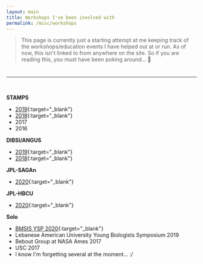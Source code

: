 ```yaml
---
layout: main
title: Workshops I've been involved with 
permalink: /misc/workshops
---  
```


>This page is currently just a starting attempt at me keeping track of the workshops/education events I have helped out at or run. As of now, this isn't linked to from anywhere on the site. So if you are reading this, you must have been poking around... 🙂 

<hr style="height:10px; visibility:hidden;" />

---
<br>

**STAMPS**

* [2019](https://github.com/mblstamps/stamps2019/wiki){:target="_blank"}
* [2018](https://github.com/mblstamps/stamps2018/wiki){:target="_blank"}
* 2017
* 2016

**DIBSI/ANGUS**

* [2019](https://angus.readthedocs.io/en/2019/){:target="_blank"}
* [2018](https://angus.readthedocs.io/en/2018/){:target="_blank"}

**JPL-SAGAn** 

* [2020](https://github.com/AstrobioMike/JPL-SAGAn/wiki){:target="_blank"}

**JPL-HBCU**

* [2020](https://github.com/AstrobioMike/JPL-HBCU-2020/wiki){:target="_blank"}  

**Solo**

* [BMSIS YSP 2020](https://hackmd.io/@astrobiomike/YSP2020){:target="_blank"}
* Lebanese American University Young Biologists Symposium 2019
* Bebout Group at NASA Ames 2017
* USC 2017
* I know I'm forgetting several at the moment... :/ 
